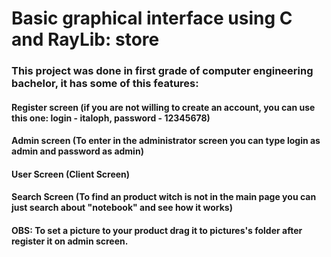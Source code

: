 # Basic graphical interface using C and RayLib: store

### This project was done in first grade of computer engineering bachelor, it has some of this features:<br />

#### Register screen (if you are not willing to create an account, you can use this one: login - italoph, password - 12345678)<br />
#### Admin screen (To enter in the administrator screen you can type login as admin and password as admin)<br />
#### User Screen (Client Screen)<br />
#### Search Screen (To find an product witch is not in the main page you can just search about "notebook" and see how it works)<br />


#### OBS: To set a picture to your product drag it to pictures's folder after register it on admin screen.<br />
